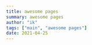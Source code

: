 ```yaml
---
title: awesome pages
summary: awesome pages
author: "ik"
tags: ["main", "awesome pages"]
date: 2021-04-25
---
```

